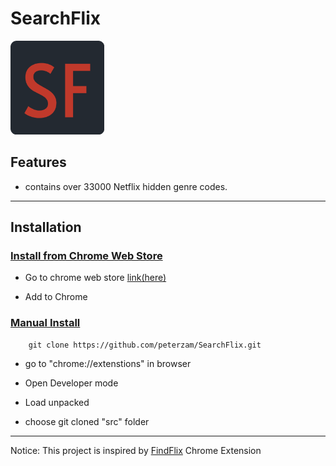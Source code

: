 # SearchFlix

<p>
  <img src="logo.png" width="150" title="hover text" alt="Logo">
</p>

## Features

- contains over 33000 Netflix hidden genre codes.

<hr>

## Installation

### <u>Install from Chrome Web Store</u>

- Go to chrome web store <a href="https://chrome.google.com/webstore/detail/searchflix-netflix-genres/jdgbainblgdephbianomkogjjdnnjbpn">link(here)</a>

- Add to Chrome

### <u>Manual Install</u>

```
    git clone https://github.com/peterzam/SearchFlix.git
```
- go to "chrome://extenstions" in browser

- Open Developer mode

- Load unpacked

- choose git cloned "src" folder

<hr>
Notice: This project is inspired by <a href="https://chrome.google.com/webstore/detail/findflix-netflix-secret-c/njgopmododdceghkcgbmgfffamnjbjno">FindFlix</a> Chrome Extension

